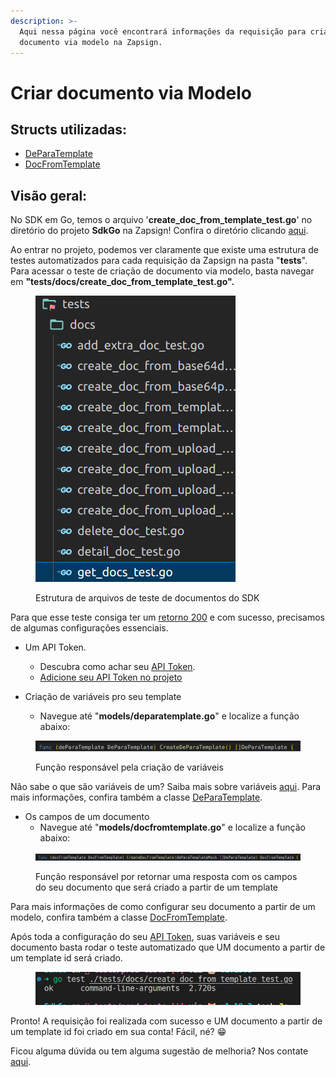 ```yaml
---
description: >-
  Aqui nessa página você encontrará informações da requisição para criação de um
  documento via modelo na Zapsign.
---
```


# Criar documento via Modelo

## Structs utilizadas:

* [DeParaTemplate](../structs/deparatemplate.md)
* [DocFromTemplate](../structs/docfromtemplate.md)

## Visão geral:

No SDK em Go, temos o arquivo '**create\_doc\_from\_template\_test.go**' no diretório do projeto **SdkGo** na Zapsign! Confira o diretório clicando [aqui](https://github.com/ZapSign/SdkGo).&#x20;

Ao entrar no projeto, podemos ver claramente que existe uma estrutura de testes automatizados para cada requisição da Zapsign na pasta "**tests**". Para acessar o teste de criação de documento via modelo, basta navegar em **"tests/docs/create\_doc\_from\_template\_test.go".**

<figure><img src="../../../../.gitbook/assets/files (1).png" alt=""><figcaption><p>Estrutura de arquivos de teste de documentos do SDK</p></figcaption></figure>



Para que esse teste consiga ter um [retorno 200](https://developer.mozilla.org/en-US/docs/Web/HTTP/Status/200) e com sucesso, precisamos de algumas configurações essenciais.

*   Um API Token.&#x20;

    * Descubra como achar seu [API Token](https://docs.zapsign.com.br/).
    * [Adicione seu API Token no projeto](../definindo-configuracoes/adicionando-api-token.md)


* Criação de variáveis pro seu template
  * Navegue até "**models/deparatemplate.go**" e localize a função abaixo:

<figure><img src="../../../../.gitbook/assets/Captura de tela de 2023-02-13 11-44-41.png" alt=""><figcaption><p>Função responsável pela criação de variáveis</p></figcaption></figure>

Não sabe o que são variáveis de um? Saiba mais sobre variáveis [aqui](https://docs.zapsign.com.br/documentos/criar-documento-via-modelo). Para mais informações, confira também a classe [DeParaTemplate](../structs/deparatemplate.md).

* Os campos de um documento
  * Navegue até "**models/docfromtemplate.go**" e localize a função abaixo:

<figure><img src="../../../../.gitbook/assets/Captura de tela de 2023-02-13 11-50-48.png" alt=""><figcaption><p>Função responsável por retornar uma resposta com os campos do seu documento que será criado a partir de um template</p></figcaption></figure>

Para mais informações de como configurar seu documento a partir de um modelo, confira também a classe [DocFromTemplate](../../sdk-em-java/classes-usadas/body/docfromtemplate.md).

Após toda a configuração do seu [API Token](https://docs.zapsign.com.br/), suas variáveis e seu documento basta rodar o teste automatizado que UM documento a partir de um template id será criado.

<figure><img src="../../../../.gitbook/assets/Captura de tela de 2023-02-13 12-04-15.png" alt=""><figcaption></figcaption></figure>

Pronto! A requisição foi realizada com sucesso e UM documento a partir de um template id foi criado em sua conta!  Fácil, né? 😁

Ficou alguma dúvida ou tem alguma sugestão de melhoria? Nos contate [aqui](https://zapsign.com.br/contato/).

